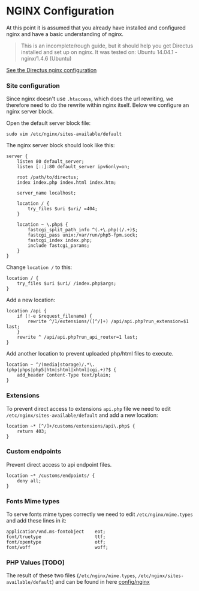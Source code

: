 # NGINX Configuration
At this point it is assumed that you already have installed and configured nginx and have a basic understanding of nginx. 

>This is an incomplete/rough guide, but it should help you get Directus installed and set up on nginx. It was tested on: Ubuntu 14.04.1 - nginx/1.4.6 (Ubuntu)

[See the Directus nginx configuration](https://github.com/RNGR/directus-vagrant/tree/master/config/nginx)

### Site configuration

Since nginx doesn't use `.htaccess`, which does the url rewriting, we therefore need to do the rewrite within nginx itself. Below we configure an nginx server block.

Open the default server block file:
```
sudo vim /etc/nginx/sites-available/default
```

The nginx server block should look like this:

```
server {
    listen 80 default_server;
    listen [::]:80 default_server ipv6only=on;

    root /path/to/directus;
    index index.php index.html index.htm;

    server_name localhost;

    location / {
        try_files $uri $uri/ =404;
    }
    
    location ~ \.php$ {
        fastcgi_split_path_info ^(.+\.php)(/.+)$;
        fastcgi_pass unix:/var/run/php5-fpm.sock;
        fastcgi_index index.php;
        include fastcgi_params;
    }
}
```

Change `location /` to this:
```
location / {
    try_files $uri $uri/ /index.php$args;
}
```

Add a new location:
```
location /api {
	if (!-e $request_filename) {
		rewrite ^/1/extensions/([^/]+) /api/api.php?run_extension=$1 last;
	}
	rewrite ^ /api/api.php?run_api_router=1 last;
}
```

Add another location to prevent uploaded php/html files to execute.
```
location ~ ^/(media|storage)/.*\.(php|phps|php5|htm|shtml|xhtml|cgi.+)?$ {
    add_header Content-Type text/plain;
}
```

### Extensions
To prevent direct access to extensions `api.php` file we need to edit `/etc/nginx/sites-available/default` and add a new location:

```
location ~* [^/]+/customs/extensions/api\.php$ {
    return 403;
}
```

### Custom endpoints
Prevent direct access to api endpoint files.

```
location ~* /customs/endpoints/ {
	deny all;
}
```

### Fonts Mime types

To serve fonts mime types correctly we need to edit `/etc/nginx/mime.types` and add these lines in it:
```
application/vnd.ms-fontobject    eot;
font/truetype                    ttf;
font/opentype                    otf;
font/woff                        woff;
```


### PHP Values **[TODO]**

The result of these two files (`/etc/nginx/mime.types`, `/etc/nginx/sites-available/default`) and  can be found in here [config/nginx](https://github.com/RNGR/directus-vagrant/tree/master/config/nginx)

